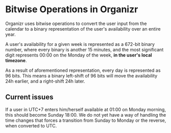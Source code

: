 # Bitwise Operations in Organizr

Organizr uses bitwise operations to convert the user input from the calendar to a binary representation of the user's availability over an entire year.

A user's availability for a given week is represented as a 672-bit binary number, where every binary is another 15 minutes, and the most significant digit represents 00:00 on the Monday of the week, **in the user's local timezone**.

As a result of aforementioned representation, every day is represented as 96 bits. This means a binary left-shift of 96 bits will move the availability 24h earlier, and a right-shift 24h later.

## Current issues

If a user in UTC+7 enters him/herself available at 01:00 on Monday morning, this should become Sunday 18:00. We do not yet have a way of handling the time changes that forces a transition from Sunday to Monday or the reverse, when converted to UTC.